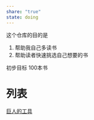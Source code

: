 ```yaml
---
share: "true"
state: doing
---
```




这个仓库的目的是
1. 帮助我自己多读书
2. 帮助读者快速挑选自己想要的书


初步目标 100本书

# 列表


[巨人的工具](%E5%B7%A8%E4%BA%BA%E7%9A%84%E5%B7%A5%E5%85%B7.md)
